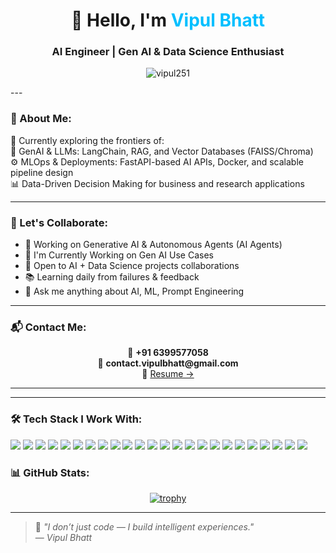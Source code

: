 <h1 align="center">👋 Hello, I'm <span style="color:#00BFFF">Vipul Bhatt</span></h1>
<h3 align="center">AI Engineer | Gen AI & Data Science Enthusiast</h3>

<p align="center">
  <img src="https://komarev.com/ghpvc/?username=vipul251&label=Profile%20views&color=0e75b6&style=flat" alt="vipul251" />
</p>
---

### 🧠 About Me:
🔬 Currently exploring the frontiers of:<br>
🌟 GenAI & LLMs: LangChain, RAG, and Vector Databases (FAISS/Chroma)<br>
⚙️ MLOps & Deployments: FastAPI-based AI APIs, Docker, and scalable pipeline design<br>
📊 Data-Driven Decision Making for business and research applications


---
### 🤝 Let's Collaborate:
- 🤖 Working on Generative AI & Autonomous Agents (AI Agents)
- 🔭 I'm Currently Working on Gen AI Use Cases
- 🤝 Open to AI + Data Science projects collaborations
- 📚 Learning daily from failures & feedback
- 💬 Ask me anything about AI, ML, Prompt Engineering
---

### 📬 Contact Me:

<p align="center">
  📱 <b>+91 6399577058</b><br>
  📧 <b>contact.vipulbhatt@gmail.com</b><br>
  📄 <a href="" target="_blank">Resume →</a>
</p>


---
---

### 🛠 Tech Stack I Work With:

<p> 
  <img src="https://img.shields.io/badge/Python-FFD43B?style=flat&logo=python&logoColor=blue"/> 
  <img src="https://img.shields.io/badge/FastAPI-005571?style=flat&logo=fastapi"/> 
  <img src="https://img.shields.io/badge/Streamlit-FF4B4B?style=flat&logo=streamlit&logoColor=white"/> 
  <img src="https://img.shields.io/badge/SQLite3-003B57?style=flat&logo=sqlite&logoColor=white"/> 
  <img src="https://img.shields.io/badge/PostgreSQL-336791?style=flat&logo=postgresql&logoColor=white"/> 
  <img src="https://img.shields.io/badge/Postman-FF6C37?style=flat&logo=postman&logoColor=white"/> 
  <img src="https://img.shields.io/badge/Jira-0052CC?style=flat&logo=jira&logoColor=white"/> 
  <img src="https://img.shields.io/badge/PyTorch-EE4C2C?style=flat&logo=pytorch&logoColor=white"/> 
  <img src="https://img.shields.io/badge/Scikit--Learn-F7931E?style=flat&logo=scikit-learn&logoColor=white"/> 
  <img src="https://img.shields.io/badge/HuggingFace-FCC624?style=flat&logo=huggingface&logoColor=black"/> 
  <img src="https://img.shields.io/badge/LLM-800080?style=flat"/> 
  <img src="https://img.shields.io/badge/LangChain-blueviolet?style=flat"/> 
  <img src="https://img.shields.io/badge/Langflow-9654A4?style=flat"/> 
  <img src="https://img.shields.io/badge/FAISS-0099cc?style=flat"/> 
  <img src="https://img.shields.io/badge/LangGraph-663399?style=flat"/> 
  <img src="https://img.shields.io/badge/CrewAI-FF7F50?style=flat"/> 
  <img src="https://img.shields.io/badge/Groq-101010?style=flat&logo=groq&logoColor=white"/> 
  <img src="https://img.shields.io/badge/n8n-1F72C0?style=flat&logo=n8n&logoColor=white"/> 
  <img src="https://img.shields.io/badge/Docker-2496ED?style=flat&logo=docker&logoColor=white"/> 
  <img src="https://img.shields.io/badge/Neo4j-4581C3?style=flat&logo=neo4j&logoColor=white"/> 
  <img src="https://img.shields.io/badge/Chainlit-4D4DFF?style=flat&logo=chainlit&logoColor=white"/> 
  <img src="https://img.shields.io/badge/DSPy-FF1493?style=flat&logo=data&logoColor=white"/> 
  <img src="https://img.shields.io/badge/OpenAI-412991?style=flat&logo=openai&logoColor=white"/>
  <img src="https://img.shields.io/badge/Ollama-008080?style=flat&logo=ollama&logoColor=white"/>
</p>


### 📊 GitHub Stats:

<p align="center">
  <a href="https://github.com/ryo-ma/github-profile-trophy">
    <img src="https://github-profile-trophy.vercel.app/?username=vipul251&theme=dracula&row=1&column=7" alt="trophy" />
  </a>
</p>

---
> 🚀 _"I don’t just code — I build intelligent experiences."_  
> — *Vipul Bhatt*
